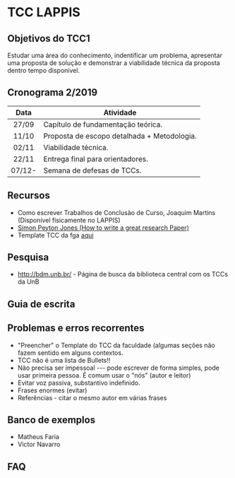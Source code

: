 # TCC LAPPIS

## Objetivos do TCC1

Estudar uma área do conhecimento, indentificar um problema,
apresentar uma proposta de solução e demonstrar a viabilidade
técnica da proposta dentro tempo disponível.


## Cronograma 2/2019
 
| Data   | Atividade                                     |
|:------:|-----------------------------------------------|
| 27/09  | Capítulo de fundamentação teórica.            |
| 11/10  | Proposta de escopo detalhada + Metodologia.   |
| 02/11  | Viabilidade técnica.                          |
| 22/11  | Entrega final para orientadores.              |
| 07/12- | Semana de defesas de TCCs.                    |


## Recursos

* Como escrever Trabalhos de Conclusão de Curso, Joaquim Martins (Disponível fisicamente no LAPPIS)
* [Simon Peyton Jones (How to write a great research Paper)](
https://www.microsoft.com/en-us/research/academic-program/write-great-research-paper/)
* Template TCC da fga [aqui](https://github.com/fga-unb/template-latex-tcc)

## Pesquisa

* http://bdm.unb.br/ - Página de busca da biblioteca central com os TCCs da UnB

## Guia de escrita

## Problemas e erros recorrentes

* "Preencher" o Template do TCC da faculdade (algumas seções não fazem sentido em alguns contextos.
* TCC não é uma lista de Bullets!!
* Não precisa ser impessoal --- pode escrever de forma simples, pode usar primeira pessoa. É comum usar o "nós" (autor e leitor)
* Evitar voz passiva, substantivo indefinido. 
* Frases enormes (evitar)
* Referências - citar o mesmo autor em várias frases

## Banco de exemplos
* Matheus Faria
* Victor Navarro


## FAQ
